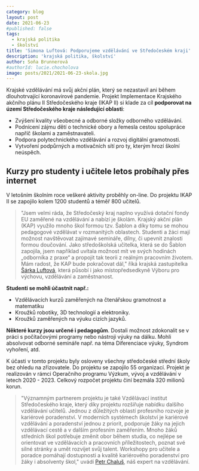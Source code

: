 ```yaml
---
category: blog
layout: post
date: 2021-06-23
#published: false
tags: 
  - krajská politika
  - školství
title: 'Simona Luftová: Podporujeme vzdělávání ve Středočeském kraji'
description: 'krajská politika, školství'
author: Soňa Brunnerová
#authorId: lucie.chocholova
image: posts/2021/2021-06-23-skola.jpg
---
```


Krajské vzdělávání má svůj akční plán, který se nezastavil ani během dlouhotrvající koronavirové pandemie. Projekt Implementace Krajského akčního plánu II Středočeského kraje (IKAP II) si klade za cíl **podporovat na území Středočeského kraje následující oblasti**:
* Zvýšení kvality všeobecné a odborné složky odborného vzdělávání.
* Podnícení zájmu dětí o technické obory a řemesla cestou spolupráce napříč školami a zaměstnavateli.
* Podpora polytechnického vzdělávání a rozvoj digitální gramotnosti.
* Vytvoření podpůrných a motivačních sítí pro ty, kterým hrozí školní neúspěch.

## Kurzy pro studenty i učitele letos probíhaly přes internet
V letošním školním roce veškeré aktivity proběhly on-line. Do projektu IKAP II se zapojilo kolem 1200 studentů a téměř 800 učitelů. 

> "Jsem velmi ráda, že Středočeský kraj naplno využívá dotační fondy EU zaměřené na vzdělávání a nabízí je školám. Krajský akční plán (KAP) využilo mnoho škol formou tzv. Šablon a díky tomu se mohou pedagogové vzdělávat v rozmanitých oblastech. Studenti a žáci mají možnost navštěvovat zajímavé semináře, dílny, či upevnit znalosti formou doučování. Jako středoškolská učitelka, která se do Šablon zapojila, jsem například uvítala možnost mít ve svých hodinách „odborníka z praxe“ a propojit tak teorii z reálným pracovním životem. Mám radost, že KAP bude pokračovat dál," říká krajská zastupitelka [Šárka Luftová](https://www.piratiastarostove.cz/kandidati/mgr-simona-luftova/), která působí i jako místopředsedkyně Výboru pro výchovu, vzdělávání a zaměstnanost.

**Studenti se mohli účastnit např.:**
* Vzdělávacích kurzů zaměřených na čtenářskou gramotnost a matematiku
* Kroužků robotiky, 3D technologií a elektroniky.
* Kroužků zaměřených na výuku cizích jazyků.

**Některé kurzy jsou určené i pedagogům**. Dostali možnost zdokonalit se v práci s počítačovými programy nebo nástroji výuky na dálku. Mohli absolvovat odborné semináře např. na téma Diferenciace výuky, Syndrom vyhoření, atd.

K účasti v tomto projektu byly osloveny všechny středočeské střední školy bez ohledu na zřizovatele. Do projektu se zapojilo 55 organizací. Projekt je realizován v rámci Operačního programu Výzkum, vývoj a vzdělávání v letech 2020 - 2023. Celkový rozpočet projektu činí bezmála 320 milionů korun.

> "Významným partnerem projektu je také Vzdělávací institut Středočeského kraje, který díky projektu rozšiřuje nabídku dalšího vzdělávání učitelů. Jednou z důležitých oblastí profesního rozvoje je kariérové poradenství. V moderních systémech školství je kariérové vzdělávání a poradenství jednou z priorit, podporuje žáky na jejich vzdělávací cestě a v dalším profesním zaměřením. Mnoho žáků středních škol potřebuje změnit obor během studia, co nejlépe se orientovat ve vzdělávacích a pracovních příležitostech, poznat své silné stránky a umět rozvíjet svůj talent. Workshopy pro učitele a poradce pomáhají dostupnosti a kvalitě kariérového poradenství pro žáky i absolventy škol," uvádí [Petr Chaluš](https://stredocesky.pirati.cz/lide/petr-chalus/), náš expert na vzdělávání.
